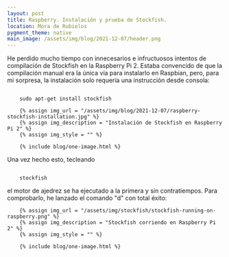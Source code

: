 ```yaml
---
layout: post
title: Raspberry. Instalación y prueba de Stockfish.
location: Mora de Rubielos
pygment_theme: native
main_image: /assets/img/blog/2021-12-07/header.png
---
```

He perdido mucho tiempo con innecesarios e infructuosos intentos de compilación de Stockfish en la Raspberry Pi 2. Estaba convencido de que la compilación manual era la única vía para instalarlo en Raspbian, pero, para mi sorpresa, la instalación solo requería una instrucción desde consola:

```console

    sudo apt-get install stockfish

```

        {% assign img_url = "/assets/img/blog/2021-12-07/raspberry-stockfish-installation.jpg" %}
        {% assign img_description = "Instalación de Stockfish en Raspberry Pi 2" %}
        {% assign img_style = "" %}

        {% include blog/one-image.html %}

Una vez hecho esto, tecleando
```console

    stockfish

```
el motor de ajedrez se ha ejecutado a la primera y sin contratiempos. Para comprobarlo, he lanzado el comando "d" con total éxito:

        {% assign img_url = "/assets/img/stockfish/stockfish-running-on-raspberry.png" %}
        {% assign img_description = "Stockfish corriendo en Raspberry Pi 2" %}
        {% assign img_style = "" %}

        {% include blog/one-image.html %}
